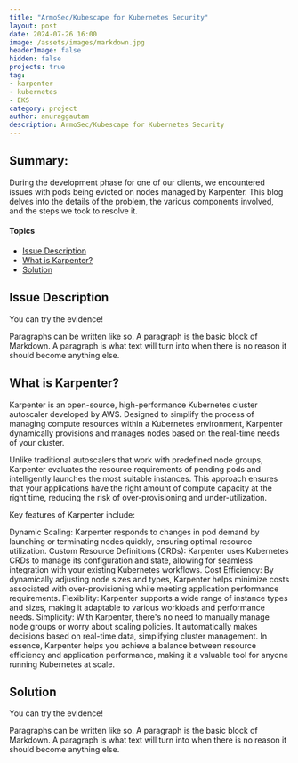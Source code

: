 ```yaml
---
title: "ArmoSec/Kubescape for Kubernetes Security"
layout: post
date: 2024-07-26 16:00
image: /assets/images/markdown.jpg
headerImage: false
hidden: false
projects: true
tag:
- karpenter
- kubernetes
- EKS
category: project
author: anuraggautam
description: ArmoSec/Kubescape for Kubernetes Security
---
```


## Summary:

During the development phase for one of our clients, we encountered issues with pods being evicted on nodes managed by Karpenter. This blog delves into the details of the problem, the various components involved, and the steps we took to resolve it.

#### Topics
- [Issue Description](#issuedescription)
- [What is Karpenter?](#whatiskarpenter)
- [Solution](#solution)


## Issue Description

You can try the evidence!

<span class="issuedescription">Paragraphs can be written like so. A paragraph is the basic block of Markdown. A paragraph is what text will turn into when there is no reason it should become anything else.</span>


## What is Karpenter?

<span class="whatiskarpenter">Karpenter is an open-source, high-performance Kubernetes cluster autoscaler developed by AWS. Designed to simplify the process of managing compute resources within a Kubernetes environment, Karpenter dynamically provisions and manages nodes based on the real-time needs of your cluster.

Unlike traditional autoscalers that work with predefined node groups, Karpenter evaluates the resource requirements of pending pods and intelligently launches the most suitable instances. This approach ensures that your applications have the right amount of compute capacity at the right time, reducing the risk of over-provisioning and under-utilization.

Key features of Karpenter include:

Dynamic Scaling: Karpenter responds to changes in pod demand by launching or terminating nodes quickly, ensuring optimal resource utilization.
Custom Resource Definitions (CRDs): Karpenter uses Kubernetes CRDs to manage its configuration and state, allowing for seamless integration with your existing Kubernetes workflows.
Cost Efficiency: By dynamically adjusting node sizes and types, Karpenter helps minimize costs associated with over-provisioning while meeting application performance requirements.
Flexibility: Karpenter supports a wide range of instance types and sizes, making it adaptable to various workloads and performance needs.
Simplicity: With Karpenter, there's no need to manually manage node groups or worry about scaling policies. It automatically makes decisions based on real-time data, simplifying cluster management.
In essence, Karpenter helps you achieve a balance between resource efficiency and application performance, making it a valuable tool for anyone running Kubernetes at scale.</span>


## Solution

You can try the evidence!

<span class="solution">Paragraphs can be written like so. A paragraph is the basic block of Markdown. A paragraph is what text will turn into when there is no reason it should become anything else.</span>




